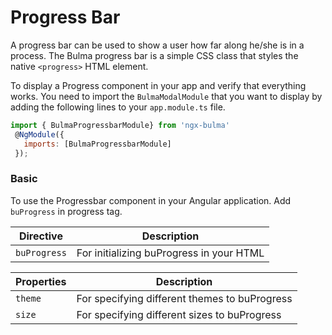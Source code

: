 # Progress Bar

A progress bar can be used to show a user how far along he/she is in a process.
The Bulma progress bar is a simple CSS class that styles the native `<progress>` HTML element.

To display a Progress component in your app and verify that everything works.
You need to import the `BulmaModalModule` that you want to display by adding the following lines to your `app.module.ts` file.

```javascript
import { BulmaProgressbarModule} from 'ngx-bulma'
 @NgModule({
   imports: [BulmaProgressbarModule]
 });
```

### Basic

To use the Progressbar component in your Angular application.
Add `buProgress` in progress tag.

| Directive    | Description                              |
| ------------ | ---------------------------------------- |
| `buProgress` | For initializing buProgress in your HTML |

| Properties | Description                                   |
| ---------- | --------------------------------------------- |
| `theme`    | For specifying different themes to buProgress |
| `size`     | For specifying different sizes to buProgress  |
